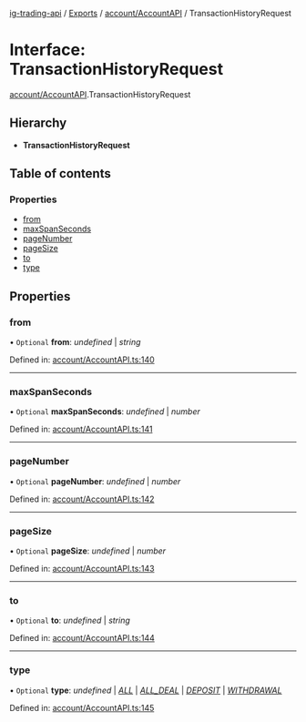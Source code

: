 [ig-trading-api](../README.md) / [Exports](../modules.md) / [account/AccountAPI](../modules/account_accountapi.md) / TransactionHistoryRequest

# Interface: TransactionHistoryRequest

[account/AccountAPI](../modules/account_accountapi.md).TransactionHistoryRequest

## Hierarchy

- **TransactionHistoryRequest**

## Table of contents

### Properties

- [from](account_accountapi.transactionhistoryrequest.md#from)
- [maxSpanSeconds](account_accountapi.transactionhistoryrequest.md#maxspanseconds)
- [pageNumber](account_accountapi.transactionhistoryrequest.md#pagenumber)
- [pageSize](account_accountapi.transactionhistoryrequest.md#pagesize)
- [to](account_accountapi.transactionhistoryrequest.md#to)
- [type](account_accountapi.transactionhistoryrequest.md#type)

## Properties

### from

• `Optional` **from**: _undefined_ \| _string_

Defined in: [account/AccountAPI.ts:140](https://github.com/bennycode/ig-trading-api/blob/76cc822/src/account/AccountAPI.ts#L140)

---

### maxSpanSeconds

• `Optional` **maxSpanSeconds**: _undefined_ \| _number_

Defined in: [account/AccountAPI.ts:141](https://github.com/bennycode/ig-trading-api/blob/76cc822/src/account/AccountAPI.ts#L141)

---

### pageNumber

• `Optional` **pageNumber**: _undefined_ \| _number_

Defined in: [account/AccountAPI.ts:142](https://github.com/bennycode/ig-trading-api/blob/76cc822/src/account/AccountAPI.ts#L142)

---

### pageSize

• `Optional` **pageSize**: _undefined_ \| _number_

Defined in: [account/AccountAPI.ts:143](https://github.com/bennycode/ig-trading-api/blob/76cc822/src/account/AccountAPI.ts#L143)

---

### to

• `Optional` **to**: _undefined_ \| _string_

Defined in: [account/AccountAPI.ts:144](https://github.com/bennycode/ig-trading-api/blob/76cc822/src/account/AccountAPI.ts#L144)

---

### type

• `Optional` **type**: _undefined_ \| [_ALL_](../enums/account_accountapi.transactiontype.md#all) \| [_ALL_DEAL_](../enums/account_accountapi.transactiontype.md#all_deal) \| [_DEPOSIT_](../enums/account_accountapi.transactiontype.md#deposit) \| [_WITHDRAWAL_](../enums/account_accountapi.transactiontype.md#withdrawal)

Defined in: [account/AccountAPI.ts:145](https://github.com/bennycode/ig-trading-api/blob/76cc822/src/account/AccountAPI.ts#L145)
